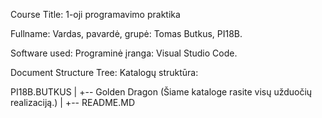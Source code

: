 Course Title: 1-oji programavimo praktika

Fullname: Vardas, pavardė, grupė: Tomas Butkus, PI18B.

Software used: Programinė įranga: Visual Studio Code.

Document Structure Tree: Katalogų struktūra:

PI18B.BUTKUS
|
+-- Golden Dragon (Šiame kataloge rasite visų užduočių realizaciją.)
|
+-- README.MD